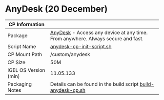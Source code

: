 # AnyDesk (20 December)

|  CP Information |            |
|-----------------|------------|
| Package | [AnyDesk](https://anydesk.com/en) - Access any device at any time. From anywhere. Always secure and fast.
| Script Name | [anydesk-cp-init-script.sh](build/anydesk-cp-init-script.sh) |
| CP Mount Path | /custom/anydesk |
| CP Size | 50M |
| IGEL OS Version (min) | 11.05.133 |
| Packaging Notes | Details can be found in the build script [build-anydesk-cp.sh](build/build-anydesk-cp.sh) |
